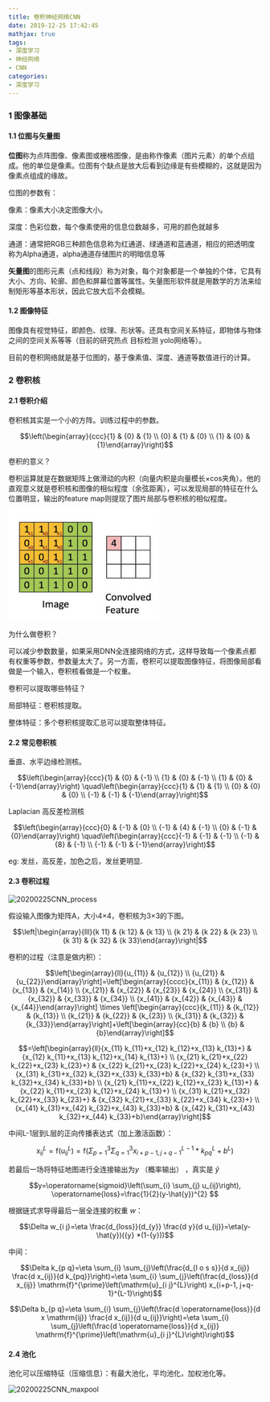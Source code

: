 ```yaml
---
title: 卷积神经网络CNN
date: 2019-12-25 17:42:45
mathjax: true
tags:
- 深度学习
- 神经网络
- CNN
categories:
- 深度学习
---
```




### 1 图像基础

#### 1.1 位图与矢量图

**位图**称为点阵图像、像素图或栅格图像，是由称作像素（图片元素）的单个点组成。他的单位是像素。位图有个缺点是放大后看到边缘是有些模糊的，这就是因为像素点组成的缘故。

位图的参数有：

像素：像素大小决定图像大小。

深度：色彩位数，每个像素使用的信息位数越多，可用的颜色就越多

通道：通常把RGB三种颜色信息称为红通道、绿通道和蓝通道，相应的把透明度称为Alpha通道，alpha通道存储图片的明暗信息等

**矢量图**的图形元素（点和线段）称为对象，每个对象都是一个单独的个体，它具有大小、方向、轮廓、颜色和屏幕位置等属性。矢量图形软件就是用数学的方法来绘制矩形等基本形状，因此它放大后不会模糊。

#### 1.2 图像特征

图像具有视觉特征，即颜色、纹理、形状等。还具有空间关系特征，即物体与物体之间的空间关系等等（目前的研究热点 目标检测 yolo网络等）。

目前的卷积网络就是基于位图的，基于像素值、深度、通道等数值进行的计算。



### 2 卷积核

#### 2.1 卷积介绍

卷积核其实是一个小的方阵。训练过程中的参数。

$$\left(\begin{array}{ccc}{1} & {0} & {1} \\ {0} & {1} & {0} \\ {1} & {0} & {1}\end{array}\right)$$

卷积的意义？

卷积运算就是在数据矩阵上做滑动的内积（向量内积是向量模长×cos夹角）。他的直观意义就是卷积核和图像的相似程度（余弦距离），可以发现局部的特征在什么位置明显，输出的feature map则提现了图片局部与卷积核的相似程度。

![20200225CNN_kernel](/images/20200225CNN_kernel.jpg)

为什么做卷积？

可以减少参数数量，如果采用DNN全连接网络的方式，这样导致每一个像素点都有权重等参数，参数量太大了。另一方面，卷积可以提取图像特征，将图像局部看做是一个输入，卷积核看做是一个权重。

卷积可以提取哪些特征？

局部特征：卷积核提取。

整体特征：多个卷积核提取汇总可以提取整体特征。



#### 2.2 常见卷积核

垂直、水平边缘检测核。

$$\left(\begin{array}{ccc}{1} & {0} & {-1} \\ {1} & {0} & {-1} \\ {1} & {0} & {-1}\end{array}\right) \quad\left(\begin{array}{ccc}{1} & {1} & {1} \\ {0} & {0} & {0} \\ {-1} & {-1} & {-1}\end{array}\right)$$

Laplacian 高反差检测核

$$\left(\begin{array}{ccc}{0} & {-1} & {0} \\ {-1} & {4} & {-1} \\ {0} & {-1} & {0}\end{array}\right) \quad\left(\begin{array}{ccc}{-1} & {-1} & {-1} \\ {-1} & {8} & {-1} \\ {-1} & {-1} & {-1}\end{array}\right)$$

eg: 发丝，高反差，加色之后，发丝更明显.



#### 2.3 卷积过程

![20200225CNN_process](/Users/wangxue/gitpro/20191105MyBlog/saruagithub/source/images/20200225CNN_process.jpg)

假设输入图像为矩阵A，大小4×4，卷积核为3×3的下图。

$$\left|\begin{array}{lll}{k 11} & {k 12} & {k 13} \\ {k 21} & {k 22} & {k 23} \\ {k 31} & {k 32} & {k 33}\end{array}\right|$$

卷积的过程（注意是做内积）：

$$\left[\begin{array}{ll}{u_{11}} & {u_{12}} \\ {u_{21}} & {u_{22}}\end{array}\right]=\left[\begin{array}{cccc}{x_{11}} & {x_{12}} & {x_{13}} & {x_{14}} \\ {x_{21}} & {x_{22}} & {x_{23}} & {x_{24}} \\ {x_{31}} & {x_{32}} & {x_{33}} & {x_{34}} \\ {x_{41}} & {x_{42}} & {x_{43}} & {x_{44}}\end{array}\right] \times \left[\begin{array}{ccc}{k_{11}} & {k_{12}} & {k_{13}} \\ {k_{21}} & {k_{22}} & {k_{23}} \\ {k_{31}} & {k_{32}} & {k_{33}}\end{array}\right]+\left[\begin{array}{cc}{b} & {b} \\ {b} & {b}\end{array}\right]$$

$$=\left[\begin{array}{ll}{x_{11} k_{11}+x_{12} k_{12}+x_{13} k_{13}+} & {x_{12} k_{11}+x_{13} k_{12}+x_{14} k_{13}+} \\ {x_{21} k_{21}+x_{22} k_{22}+x_{23} k_{23}+} & {x_{22} k_{21}+x_{23} k_{22}+x_{24} k_{23}+} \\ {x_{31} k_{31}+x_{32} k_{32}+x_{33} k_{33}+b} & {x_{32} k_{31}+x_{33} k_{32}+x_{34} k_{33}+b} \\ {x_{21} k_{11}+x_{22} k_{12}+x_{23} k_{13}+} & {x_{22} k_{11}+x_{23} k_{12}+x_{24} k_{13}+} \\ {x_{31} k_{21}+x_{32} k_{22}+x_{33} k_{23}+} & {x_{32} k_{21}+x_{33} k_{22}+x_{34} k_{23}+} \\ {x_{41} k_{31}+x_{42} k_{32}+x_{43} k_{33}+b} & {x_{42} k_{31}+x_{43} k_{32}+x_{44} k_{33}+b}\end{array}\right]$$



中间L-1层到L层的正向传播表达式（加上激活函数）：

$$\mathrm{x}_{i j}^{L}=\mathrm{f}\left(\mathrm{u}_{i j}^{L}\right)=\mathrm{f}\left(\Sigma_{p=1}^{3} \Sigma_{q=1}^{3} x_{i+p-1, j+q-1}^{L-1} * k_{p q}^{L}+b^{L}\right)$$

若最后一场将特征地图进行全连接输出为$y$ （概率输出） ，真实是 $\hat{y}$

$$y=\operatorname{sigmoid}\left(\sum_{i} \sum_{j} u_{ij}\right), \operatorname{loss}=\frac{1}{2}(y-\hat{y})^{2} $$

根据链式求导得最后一层全连接的权重 $w$：

$$\Delta w_{i j}=\eta \frac{d_{loss}}{d_{y}} \frac{d y}{d u_{ij}}=\eta(y-\hat{y})({y} *(1-{y}))$$

中间：

$$\Delta k_{p q}=\eta \sum_{i} \sum_{j}\left(\frac{d_{l o s s}}{d x_{ij}} \frac{d x_{ij}}{d k_{pq}}\right)=\eta \sum_{i} \sum_{j}\left(\frac{d_{loss}}{d x_{ij}} \mathrm{f}^{\prime}\left(\mathrm{u}_{i j}^{L}\right) x_{i+p-1, j+q-1}^{L-1}\right)$$

$$\Delta b_{p q}=\eta \sum_{i} \sum_{j}\left(\frac{d \operatorname{loss}}{d x \mathrm{ij}} \frac{d x_{ij}}{d u_{ij}}\right)=\eta \sum_{i} \sum_{j}\left(\frac{d \operatorname{loss}}{d x_{ij}} \mathrm{f}^{\prime}\left(\mathrm{u}_{i j}^{L}\right)\right)$$



#### 2.4 池化

池化可以压缩特征（压缩信息）：有最大池化，平均池化，加权池化等。

![20200225CNN_maxpool](/Users/wangxue/gitpro/20191105MyBlog/saruagithub/source/images/20200225CNN_maxpool.jpg)

